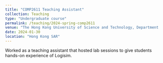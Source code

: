 ```yaml
---
title: "COMP2611 Teaching Assistant"
collection: Teaching
type: "Undergraduate course"
permalink: /teaching/2024-spring-comp2611
venue: "The Hong Kong University of Science and Technology, Department of Computer Science and Engineering"
date: 2024-01-30
location: "Hong Kong SAR"
---
```


Worked as a teaching assistant that hosted lab sessions to give students hands-on experience of Logisim.

